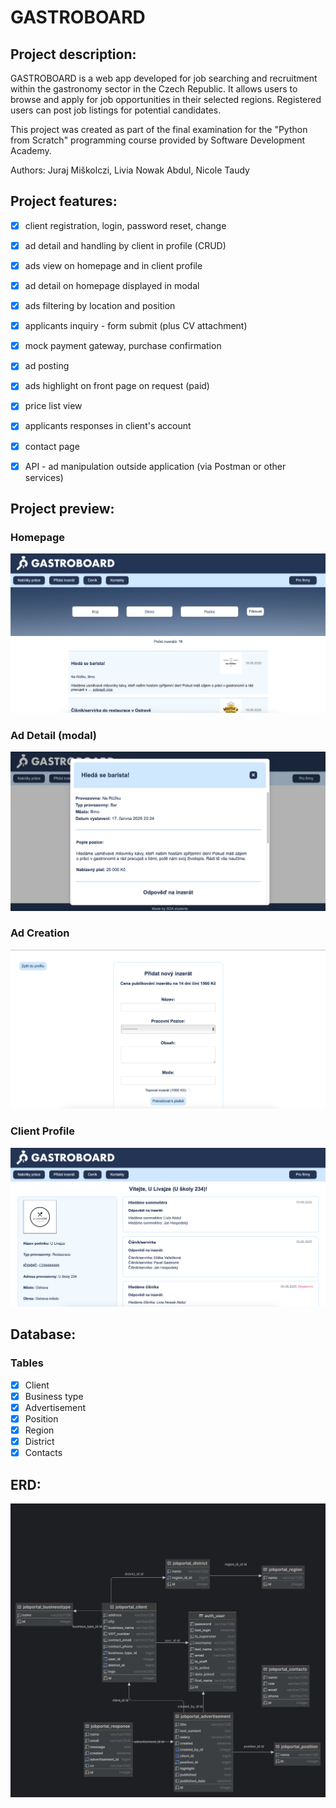 # GASTROBOARD

## Project description:
GASTROBOARD is a web app developed for job searching and recruitment within the gastronomy sector in the Czech Republic. It allows users to browse and apply for job opportunities in their selected regions. Registered users  can post job listings for potential candidates.

This project was created as part of the final examination for the "Python from Scratch" programming course provided by Software Development Academy.

Authors: Juraj Miškolczi, Livia Nowak Abdul, Nicole Taudy


## Project features: 

- [x] client registration, login, password reset, change
- [x] ad detail and handling by client in profile (CRUD)
- [x] ads view on homepage and in client profile 
- [x] ad detail on homepage displayed in modal
- [x] ads filtering by location and position
- [x] applicants inquiry - form submit (plus CV attachment)
- [x] mock payment gateway, purchase confirmation
- [x] ad posting
- [x] ads highlight on front page on request (paid)
- [x] price list view
- [x] applicants responses in client's account
- [x] contact page
- [x] API - ad manipulation outside application (via Postman or other services)


## Project preview:
### Homepage
![homepage.png](homepage.png)
### Ad Detail (modal)
![ad_modal.png](ad_modal.png)
### Ad Creation
![ad_creation.png](ad_creation.png)
### Client Profile
![client_profile_view.png](client_profile_view.png)


## Database:
### Tables
- [x] Client
- [x] Business type
- [x] Advertisement
- [x] Position
- [x] Region
- [x] District
- [x] Contacts

## ERD:
![db.png](db.png)